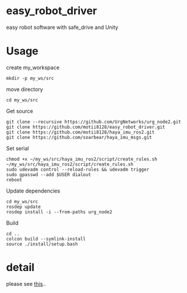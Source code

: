 # easy_robot_driver
easy robot software with safe_drive and Unity

# Usage
create my_workspace
```
mkdir -p my_ws/src
```
move directory
```
cd my_ws/src
```
Get source
```
git clone --recursive https://github.com/UrgNetworks/urg_node2.git
git clone https://github.com/motii8128/easy_robot_driver.git
git clone https://github.com/motii8128/haya_imu_ros2.git
git clone https://github.com/soarbear/haya_imu_msgs.git
```
Set serial
```
chmod +x ~/my_ws/src/haya_imu_ros2/script/create_rules.sh
~/my_ws/src/haya_imu_ros2/script/create_rules.sh
sudo udevadm control --reload-rules && udevadm trigger
sudo gpasswd --add $USER dialout
reboot
```
Update dependencies
```
cd my_ws/src
rosdep update
rosdep install -i --from-paths urg_node2
```
Build
```
cd ..
colcon build --symlink-install
source ./install/setup.bash
```

# detail
please see [this](https://github.com/soarbear/haya_imu_ros2)..
